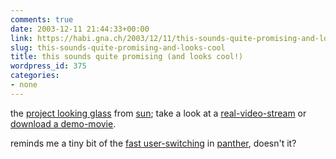 ```yaml
---
comments: true
date: 2003-12-11 21:44:33+00:00
link: https://habi.gna.ch/2003/12/11/this-sounds-quite-promising-and-looks-cool/
slug: this-sounds-quite-promising-and-looks-cool
title: this sounds quite promising (and looks cool!)
wordpress_id: 375
categories:
- none
---
```


the [project looking glass](http://wwws.sun.com/software/looking_glass/news.html) from [sun](http://www.sun.com/index.xml); take a look at a [real-video-stream](http://wwws.sun.com/software/looking_glass/demo.html) or [download a demo-movie](http://www.sun.com/bigadmin/xtreme/).

reminds me a tiny bit of the [fast user-switching](https://apple.com/macosx/features/fastuserswitching/) in [panther](http://www.apple.com/macosx/), doesn't it?
